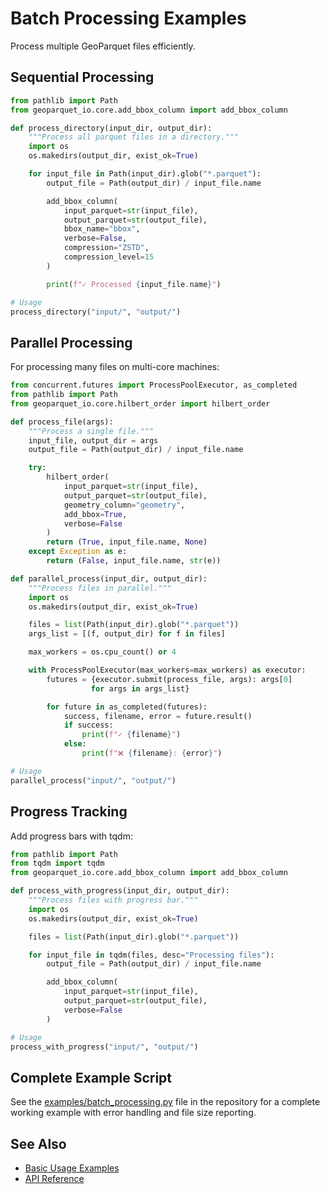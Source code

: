 # Batch Processing Examples

Process multiple GeoParquet files efficiently.

## Sequential Processing

```python
from pathlib import Path
from geoparquet_io.core.add_bbox_column import add_bbox_column

def process_directory(input_dir, output_dir):
    """Process all parquet files in a directory."""
    import os
    os.makedirs(output_dir, exist_ok=True)

    for input_file in Path(input_dir).glob("*.parquet"):
        output_file = Path(output_dir) / input_file.name

        add_bbox_column(
            input_parquet=str(input_file),
            output_parquet=str(output_file),
            bbox_name="bbox",
            verbose=False,
            compression="ZSTD",
            compression_level=15
        )

        print(f"✓ Processed {input_file.name}")

# Usage
process_directory("input/", "output/")
```

## Parallel Processing

For processing many files on multi-core machines:

```python
from concurrent.futures import ProcessPoolExecutor, as_completed
from pathlib import Path
from geoparquet_io.core.hilbert_order import hilbert_order

def process_file(args):
    """Process a single file."""
    input_file, output_dir = args
    output_file = Path(output_dir) / input_file.name

    try:
        hilbert_order(
            input_parquet=str(input_file),
            output_parquet=str(output_file),
            geometry_column="geometry",
            add_bbox=True,
            verbose=False
        )
        return (True, input_file.name, None)
    except Exception as e:
        return (False, input_file.name, str(e))

def parallel_process(input_dir, output_dir):
    """Process files in parallel."""
    import os
    os.makedirs(output_dir, exist_ok=True)

    files = list(Path(input_dir).glob("*.parquet"))
    args_list = [(f, output_dir) for f in files]

    max_workers = os.cpu_count() or 4

    with ProcessPoolExecutor(max_workers=max_workers) as executor:
        futures = {executor.submit(process_file, args): args[0]
                  for args in args_list}

        for future in as_completed(futures):
            success, filename, error = future.result()
            if success:
                print(f"✓ {filename}")
            else:
                print(f"❌ {filename}: {error}")

# Usage
parallel_process("input/", "output/")
```

## Progress Tracking

Add progress bars with tqdm:

```python
from pathlib import Path
from tqdm import tqdm
from geoparquet_io.core.add_bbox_column import add_bbox_column

def process_with_progress(input_dir, output_dir):
    """Process files with progress bar."""
    import os
    os.makedirs(output_dir, exist_ok=True)

    files = list(Path(input_dir).glob("*.parquet"))

    for input_file in tqdm(files, desc="Processing files"):
        output_file = Path(output_dir) / input_file.name

        add_bbox_column(
            input_parquet=str(input_file),
            output_parquet=str(output_file),
            verbose=False
        )

# Usage
process_with_progress("input/", "output/")
```

## Complete Example Script

See the [examples/batch_processing.py](https://github.com/cholmes/geoparquet-io/blob/main/examples/batch_processing.py) file in the repository for a complete working example with error handling and file size reporting.

## See Also

- [Basic Usage Examples](basic.md)
- [API Reference](../api/overview.md)

